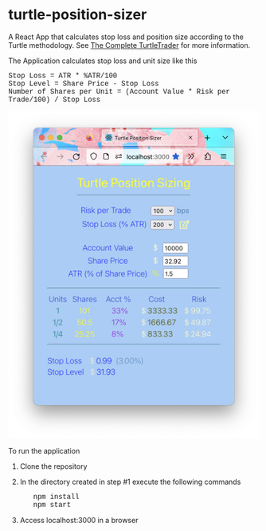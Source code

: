 # turtle-position-sizer
A React App that calculates stop loss and position size according to the Turtle methodology. See [The Complete TurtleTrader](https://www.amazon.com/Complete-TurtleTrader-Investors-Overnight-Millionaires/dp/0061241717) for more information.

The Application calculates stop loss and unit size like this

<p style="font-family: courier">
	Stop Loss = ATR * %ATR/100<br/>
	Stop Level = Share Price - Stop Loss<br/>
	Number of Shares per Unit = (Account Value * Risk per Trade/100) / Stop Loss<br/>
</p>

<img src='./public/app.png'></img>

To run the application

1. Clone the repository

2. In the directory created in step #1 execute the following commands

<div style="margin-left: 50px">
	<p style="font-family: courier">npm install
	<br/>
	<span style="font-family: courier">npm start</span>
	</p>
</div>

3. Access localhost:3000 in a browser
